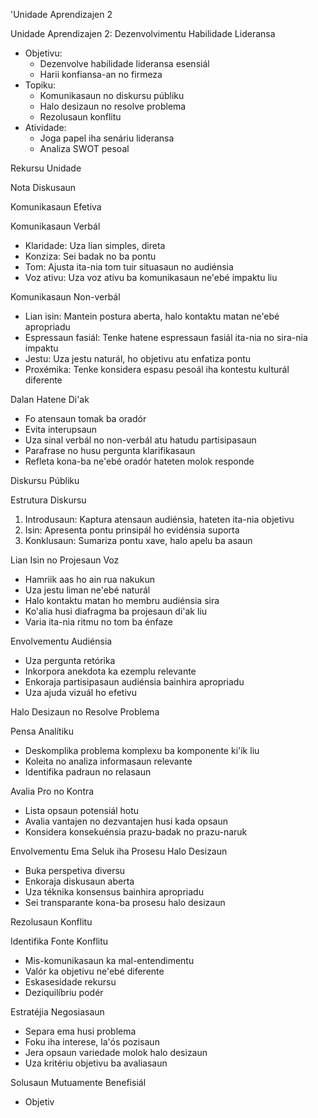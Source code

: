 'Unidade Aprendizajen 2

Unidade Aprendizajen 2: Dezenvolvimentu Habilidade Lideransa
- Objetivu:
  * Dezenvolve habilidade lideransa esensiál
  * Harii konfiansa-an no firmeza
- Topiku:
  * Komunikasaun no diskursu públiku
  * Halo desizaun no resolve problema
  * Rezolusaun konflitu
- Atividade:
  * Joga papel iha senáriu lideransa
  * Analiza SWOT pesoal

Rekursu Unidade

Nota Diskusaun

Komunikasaun Efetiva

Komunikasaun Verbál
- Klaridade: Uza lian simples, direta
- Konziza: Sei badak no ba pontu
- Tom: Ajusta ita-nia tom tuir situasaun no audiénsia
- Voz ativu: Uza voz ativu ba komunikasaun ne'ebé impaktu liu

Komunikasaun Non-verbál
- Lian isin: Mantein postura aberta, halo kontaktu matan ne'ebé apropriadu
- Espressaun fasiál: Tenke hatene espressaun fasiál ita-nia no sira-nia impaktu
- Jestu: Uza jestu naturál, ho objetivu atu enfatiza pontu
- Proxémika: Tenke konsidera espasu pesoál iha kontestu kulturál diferente

Dalan Hatene Di'ak
- Fo atensaun tomak ba oradór
- Evita interupsaun
- Uza sinal verbál no non-verbál atu hatudu partisipasaun
- Parafrase no husu pergunta klarifikasaun
- Refleta kona-ba ne'ebé oradór hateten molok responde

Diskursu Públiku

Estrutura Diskursu
1. Introdusaun: Kaptura atensaun audiénsia, hateten ita-nia objetivu
2. Isin: Apresenta pontu prinsipál ho evidénsia suporta
3. Konklusaun: Sumariza pontu xave, halo apelu ba asaun

Lian Isin no Projesaun Voz
- Hamriik aas ho ain rua nakukun
- Uza jestu liman ne'ebé naturál
- Halo kontaktu matan ho membru audiénsia sira
- Ko'alia husi diafragma ba projesaun di'ak liu
- Varia ita-nia ritmu no tom ba énfaze

Envolvementu Audiénsia
- Uza pergunta retórika
- Inkorpora anekdota ka ezemplu relevante
- Enkoraja partisipasaun audiénsia bainhira apropriadu
- Uza ajuda vizuál ho efetivu

Halo Desizaun no Resolve Problema

Pensa Analítiku
- Deskomplika problema komplexu ba komponente ki'ik liu
- Koleita no analiza informasaun relevante
- Identifika padraun no relasaun

Avalia Pro no Kontra
- Lista opsaun potensiál hotu
- Avalia vantajen no dezvantajen husi kada opsaun
- Konsidera konsekuénsia prazu-badak no prazu-naruk

Envolvementu Ema Seluk iha Prosesu Halo Desizaun
- Buka perspetiva diversu
- Enkoraja diskusaun aberta
- Uza téknika konsensus bainhira apropriadu
- Sei transparante kona-ba prosesu halo desizaun

Rezolusaun Konflitu

Identifika Fonte Konflitu
- Mis-komunikasaun ka mal-entendimentu
- Valór ka objetivu ne'ebé diferente
- Eskasesidade rekursu
- Deziquilíbriu podér

Estratéjia Negosiasaun
- Separa ema husi problema
- Foku iha interese, la'ós pozisaun
- Jera opsaun variedade molok halo desizaun
- Uza kritériu objetivu ba avaliasaun

Solusaun Mutuamente Benefisiál
- Objetiv